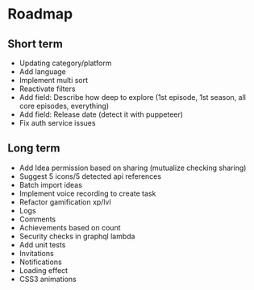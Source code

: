 Roadmap
=======

Short term
----------

- Updating category/platform
- Add language
- Implement multi sort
- Reactivate filters
- Add field: Describe how deep to explore (1st episode, 1st season, all core episodes, everything)
- Add field: Release date (detect it with puppeteer)
- Fix auth service issues

Long term
---------

- Add Idea permission based on sharing (mutualize checking sharing)
- Suggest 5 icons/5 detected api references
- Batch import ideas
- Implement voice recording to create task
- Refactor gamification xp/lvl
- Logs
- Comments
- Achievements based on count
- Security checks in graphql lambda
- Add unit tests
- Invitations
- Notifications
- Loading effect
- CSS3 animations
